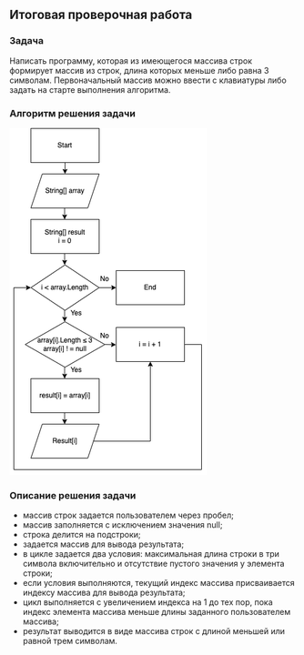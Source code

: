 ## Итоговая проверочная работа 
### Задача
Написать программу, которая из имеющегося массива строк формирует массив из строк, длина которых меньше либо равна 3 символам. Первоначальный массив можно ввести с клавиатуры либо задать на старте выполнения алгоритма. 
### Алгоритм решения задачи 
![блок-схема](dia.drawio.png)

### Описание решения задачи 
- массив строк задается пользователем через пробел; 
- массив заполняется с исключением значения null;
- строка делится на подстроки;
- задается массив для вывода результата; 
- в цикле задается два условия: максимальная длина строки в три символа включительно и отсутствие пустого значения у элемента строки; 
- если условия выполняются, текущий индекс массива присваивается индексу массива для вывода результата; 
- цикл выполняется с увеличением индекса на 1 до тех пор, пока индекс элемента массива меньше длины заданного пользователем массива; 
- результат выводится в виде массива строк с длиной меньшей или равной трем символам. 